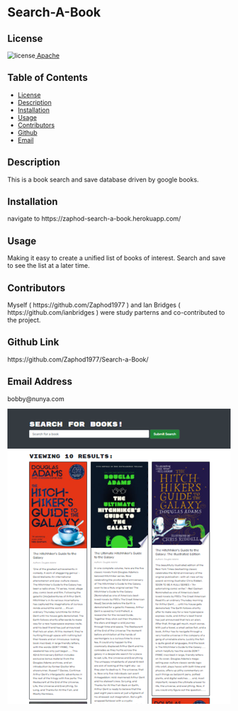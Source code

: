##  <h1>Search-A-Book</h1><h2> License </h2>
![license](https://img.shields.io/badge/License-Apache_2.0-blue.svg)[  Apache](https://opensource.org/licenses/Apache-2.0)<h2> Table of Contents </h2> 
- [License](#license) 
- [Description](#description) 
- [Installation](#installation) 
- [Usage](#usage) 
- [Contributors](#contributors) 
- [Github](#github) 
- [Email](#email) 
<h2>Description</h2> <p>This is a book search and save database driven by google books.</p><h2>Installation</h2> <p>navigate to https://zaphod-search-a-book.herokuapp.com/</p><h2>Usage</h2> <p>Making it easy to create a unified list of books of interest.  Search and save to see the list at a later time.</p><h2>Contributors</h2> <p>Myself ( https://github.com/Zaphod1977 ) and Ian Bridges ( https://github.com/ianbridges ) were study parterns and co-contributed to the project.</p><h2>Github Link</h2> <p>https://github.com/Zaphod1977/Search-a-Book/</p><h2>Email Address</h2><p>bobby@nunya.com</p><p> <img src="https://github.com/Zaphod1977/Search-a-Book/blob/main/Develop/client/images/Search-a-Book%20screengrab.PNG?raw=true" width="800" /> </p>